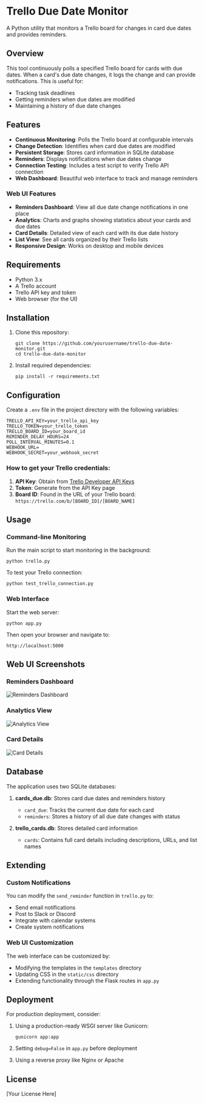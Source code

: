 # Trello Due Date Monitor

A Python utility that monitors a Trello board for changes in card due dates and provides reminders.

## Overview

This tool continuously polls a specified Trello board for cards with due dates. When a card's due date changes, it logs the change and can provide notifications. This is useful for:

- Tracking task deadlines
- Getting reminders when due dates are modified
- Maintaining a history of due date changes

## Features

- **Continuous Monitoring**: Polls the Trello board at configurable intervals
- **Change Detection**: Identifies when card due dates are modified
- **Persistent Storage**: Stores card information in SQLite database
- **Reminders**: Displays notifications when due dates change
- **Connection Testing**: Includes a test script to verify Trello API connection
- **Web Dashboard**: Beautiful web interface to track and manage reminders

### Web UI Features

- **Reminders Dashboard**: View all due date change notifications in one place
- **Analytics**: Charts and graphs showing statistics about your cards and due dates
- **Card Details**: Detailed view of each card with its due date history
- **List View**: See all cards organized by their Trello lists
- **Responsive Design**: Works on desktop and mobile devices

## Requirements

- Python 3.x
- A Trello account
- Trello API key and token
- Web browser (for the UI)

## Installation

1. Clone this repository:
   ```
   git clone https://github.com/yourusername/trello-due-date-monitor.git
   cd trello-due-date-monitor
   ```

2. Install required dependencies:
   ```
   pip install -r requirements.txt
   ```

## Configuration

Create a `.env` file in the project directory with the following variables:

```
TRELLO_API_KEY=your_trello_api_key
TRELLO_TOKEN=your_trello_token
TRELLO_BOARD_ID=your_board_id
REMINDER_DELAY_HOURS=24
POLL_INTERVAL_MINUTES=0.1
WEBHOOK_URL=
WEBHOOK_SECRET=your_webhook_secret
```

### How to get your Trello credentials:

1. **API Key**: Obtain from [Trello Developer API Keys](https://trello.com/app-key)
2. **Token**: Generate from the API Key page
3. **Board ID**: Found in the URL of your Trello board: `https://trello.com/b/[BOARD_ID]/[BOARD_NAME]`

## Usage

### Command-line Monitoring

Run the main script to start monitoring in the background:

```
python trello.py
```

To test your Trello connection:

```
python test_trello_connection.py
```

### Web Interface

Start the web server:

```
python app.py
```

Then open your browser and navigate to:

```
http://localhost:5000
```

## Web UI Screenshots

### Reminders Dashboard
![Reminders Dashboard](reminders.png)

### Analytics View
![Analytics View](analytics.png)

### Card Details
![Card Details](https://placeholder-image-url.com/card-details.png)

## Database

The application uses two SQLite databases:

1. **cards_due.db**: Stores card due dates and reminders history
   - `card_due`: Tracks the current due date for each card
   - `reminders`: Stores a history of all due date changes with status

2. **trello_cards.db**: Stores detailed card information
   - `cards`: Contains full card details including descriptions, URLs, and list names

## Extending

### Custom Notifications

You can modify the `send_reminder` function in `trello.py` to:
- Send email notifications
- Post to Slack or Discord
- Integrate with calendar systems
- Create system notifications

### Web UI Customization

The web interface can be customized by:
- Modifying the templates in the `templates` directory
- Updating CSS in the `static/css` directory
- Extending functionality through the Flask routes in `app.py`

## Deployment

For production deployment, consider:

1. Using a production-ready WSGI server like Gunicorn:
   ```
   gunicorn app:app
   ```

2. Setting `debug=False` in `app.py` before deployment

3. Using a reverse proxy like Nginx or Apache

## License

[Your License Here] 